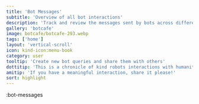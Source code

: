 ```yaml
---
title: 'Bot Messages'
subtitle: 'Overview of all bot interactions'
description: 'Track and review the messages sent by bots across different chatrooms.'
gallery: 'botcafe'
image: botcafe/botcafe-293.webp
tags: ['home']
layout: 'vertical-scroll'
icon: kind-icon:menu-book
category: user
tooltip: 'Create new bot queries and share them with others'
dottitip: 'This is a chronicle of kind robots interactions with humanity.'
amitip: 'If you have a meaningful interaction, share it please!'
sort: highlight
---
```


:bot-messages
